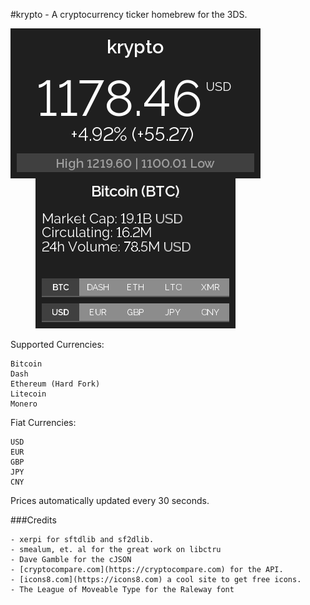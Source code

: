 #krypto - A cryptocurrency ticker homebrew for the 3DS.

![krypto UI](https://raw.githubusercontent.com/sereneblue/krypto/master/ui.png?raw=true)

Supported Currencies:

	Bitcoin
	Dash
	Ethereum (Hard Fork)
	Litecoin
	Monero

Fiat Currencies:

	USD
	EUR
	GBP
	JPY
	CNY

Prices automatically updated every 30 seconds.

###Credits

	- xerpi for sftdlib and sf2dlib.
	- smealum, et. al for the great work on libctru
	- Dave Gamble for the cJSON
	- [cryptocompare.com](https://cryptocompare.com) for the API.
	- [icons8.com](https://icons8.com) a cool site to get free icons.
	- The League of Moveable Type for the Raleway font
